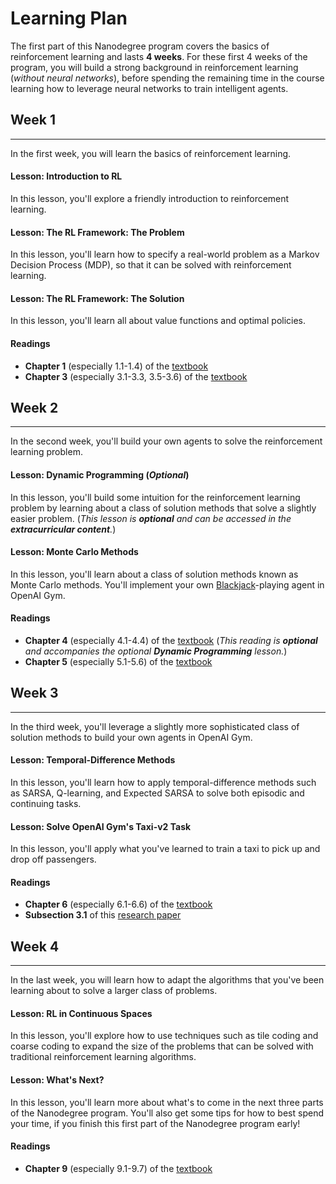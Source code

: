 # Learning Plan



The first part of this Nanodegree program covers the basics of reinforcement learning and lasts **4 weeks**. For these first 4 weeks of the program, you will build a strong background in reinforcement learning (*without neural networks*), before spending the remaining time in the course learning how to leverage neural networks to train intelligent agents.

## Week 1

------

In the first week, you will learn the basics of reinforcement learning.

#### Lesson: Introduction to RL

In this lesson, you'll explore a friendly introduction to reinforcement learning.

#### Lesson: The RL Framework: The Problem

In this lesson, you'll learn how to specify a real-world problem as a Markov Decision Process (MDP), so that it can be solved with reinforcement learning.

#### Lesson: The RL Framework: The Solution

In this lesson, you'll learn all about value functions and optimal policies.

#### Readings

- **Chapter 1** (especially 1.1-1.4) of the [textbook](http://go.udacity.com/rl-textbook)
- **Chapter 3** (especially 3.1-3.3, 3.5-3.6) of the [textbook](http://go.udacity.com/rl-textbook)

## Week 2

------

In the second week, you'll build your own agents to solve the reinforcement learning problem.

#### Lesson: Dynamic Programming (*Optional*)

In this lesson, you'll build some intuition for the reinforcement learning problem by learning about a class of solution methods that solve a slightly easier problem. (*This lesson is **optional** and can be accessed in the **extracurricular content**.*)

#### Lesson: Monte Carlo Methods

In this lesson, you'll learn about a class of solution methods known as Monte Carlo methods. You'll implement your own [Blackjack](https://en.wikipedia.org/wiki/Blackjack)-playing agent in OpenAI Gym.

#### Readings

- **Chapter 4** (especially 4.1-4.4) of the [textbook](http://go.udacity.com/rl-textbook) (*This reading is **optional** and accompanies the optional **Dynamic Programming** lesson.*)
- **Chapter 5** (especially 5.1-5.6) of the [textbook](http://go.udacity.com/rl-textbook)

## Week 3

------

In the third week, you'll leverage a slightly more sophisticated class of solution methods to build your own agents in OpenAI Gym.

#### Lesson: Temporal-Difference Methods

In this lesson, you'll learn how to apply temporal-difference methods such as SARSA, Q-learning, and Expected SARSA to solve both episodic and continuing tasks.

#### Lesson: Solve OpenAI Gym's Taxi-v2 Task

In this lesson, you'll apply what you've learned to train a taxi to pick up and drop off passengers.

#### Readings

- **Chapter 6** (especially 6.1-6.6) of the [textbook](http://go.udacity.com/rl-textbook)
- **Subsection 3.1** of this [research paper](https://arxiv.org/abs/cs/9905014)

## Week 4

------

In the last week, you will learn how to adapt the algorithms that you've been learning about to solve a larger class of problems.

#### Lesson: RL in Continuous Spaces

In this lesson, you'll explore how to use techniques such as tile coding and coarse coding to expand the size of the problems that can be solved with traditional reinforcement learning algorithms.

#### Lesson: What's Next?

In this lesson, you'll learn more about what's to come in the next three parts of the Nanodegree program. You'll also get some tips for how to best spend your time, if you finish this first part of the Nanodegree program early!

#### Readings

- **Chapter 9** (especially 9.1-9.7) of the [textbook](http://go.udacity.com/rl-textbook)